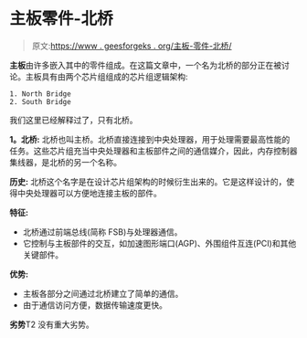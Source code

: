 # 主板零件-北桥

> 原文:[https://www . geesforgeks . org/主板-零件-北桥/](https://www.geeksforgeeks.org/motherboard-parts-north-bridge/)

**主板**由许多嵌入其中的零件组成。在这篇文章中，一个名为北桥的部分正在被讨论。主板具有由两个芯片组组成的芯片组逻辑架构:

```
1. North Bridge
2. South Bridge 
```

我们这里已经解释过了，只有北桥。

**1。北桥:**
北桥也叫主桥。北桥直接连接到中央处理器，用于处理需要最高性能的任务。这些芯片组充当中央处理器和主板部件之间的通信媒介，因此，内存控制器集线器，是北桥的另一个名称。

**历史:**
北桥这个名字是在设计芯片组架构的时候衍生出来的。它是这样设计的，使得中央处理器可以方便地连接主板的部件。

**特征:**

*   北桥通过前端总线(简称 FSB)与处理器通信。
*   它控制与主板部件的交互，如加速图形端口(AGP)、外围组件互连(PCI)和其他关键部件。

**优势:**

*   主板各部分之间通过北桥建立了简单的通信。
*   由于通信访问方便，数据传输速度更快。

**劣势**T2 没有重大劣势。
